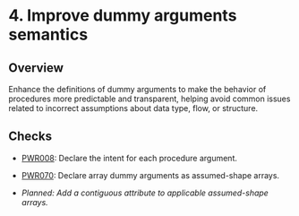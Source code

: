 # 4. Improve dummy arguments semantics

## Overview

Enhance the definitions of dummy arguments to make the behavior of procedures
more predictable and transparent, helping avoid common issues related to
incorrect assumptions about data type, flow, or structure.

## Checks

- [PWR008](https://github.com/codee-com/open-catalog/blob/main/Checks/PWR008):
  Declare the intent for each procedure argument.

- [PWR070](https://github.com/codee-com/open-catalog/blob/main/Checks/PWR070):
  Declare array dummy arguments as assumed-shape arrays.

- _Planned: Add a contiguous attribute to applicable assumed-shape arrays._
